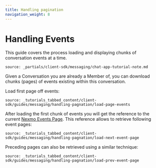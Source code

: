 ```yaml
---
title: Handling pagination
navigation_weight: 8
---
```


# Handling Events

This guide covers the process loading and displaying chunks of conversation events at a time.

```partial
source: _partials/client-sdk/messaging/chat-app-tutorial-note.md
```

Given a Conversation you are already a Member of, you can download chunks (pages) of events existing within this conversation. 

Load first page off events:
```tabbed_content
source: _tutorials_tabbed_content/client-sdk/guides/messaging/handling-pagnation/load-page-events
```

After loading the first chunk of events you will get the reference to the current [Nexmo Events Page](/sdk/stitch/android/com/nexmo/client/NexmoEventsPage.html). This reference allows to retrieve following event pages:

```tabbed_content
source: _tutorials_tabbed_content/client-sdk/guides/messaging/handling-pagnation/load-next-event-page
```

Preceding pages can also be retrieved using a similar technique:

```tabbed_content
source: _tutorials_tabbed_content/client-sdk/guides/messaging/handling-pagnation/load-prev-event-page
```

